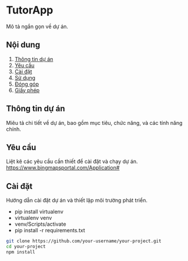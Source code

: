 # TutorApp

Mô tả ngắn gọn về dự án.

## Nội dung

1. [Thông tin dự án](#thông-tin-dự-án)
2. [Yêu cầu](#yêu-cầu)
3. [Cài đặt](#cài-đặt)
4. [Sử dụng](#sử-dụng)
5. [Đóng góp](#đóng-góp)
6. [Giấy phép](#giấy-phép)

## Thông tin dự án

Miêu tả chi tiết về dự án, bao gồm mục tiêu, chức năng, và các tính năng chính.

## Yêu cầu

Liệt kê các yêu cầu cần thiết để cài đặt và chạy dự án.
https://www.bingmapsportal.com/Application#

## Cài đặt

Hướng dẫn cài đặt dự án và thiết lập môi trường phát triển.
- pip install virtualenv 
- virtualenv venv
- venv/Scripts/activate
- pip install -r requirements.txt 

```bash
git clone https://github.com/your-username/your-project.git
cd your-project
npm install